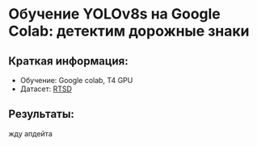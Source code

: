 # Обучение YOLOv8s на Google Colab: детектим дорожные знаки
## Краткая информация:
- Обучение: Google colab, T4 GPU
- Датасет:  [RTSD](https://www.kaggle.com/datasets/watchman/rtsd-dataset)
## Результаты:
жду апдейта 
